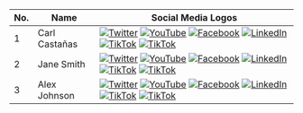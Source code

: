 | No. | Name               | Social Media Logos                                             |
|-----|--------------------|-----------------------------------------------------------------|
| 1   | Carl Castañas           | [![Twitter](https://img.shields.io/badge/twitter-black?logo=twitter)](https://twitter.com/johndoe) [![YouTube](https://img.shields.io/badge/youtube-black?logo=youtube)](https://www.youtube.com/johndoe) [![Facebook](https://img.shields.io/badge/facebook-black?logo=facebook)](https://www.facebook.com/johndoe) [![LinkedIn](https://img.shields.io/badge/linkedin-black?logo=linkedin)](https://www.linkedin.com/in/johndoe) [![TikTok](https://img.shields.io/badge/tiktok-black?logo=tiktok)](https://www.tiktok.com/@johndoe) [![TikTok](https://img.shields.io/badge/github-black?logo=github)](https://www.github.com/johndoe) |
| 2   | Jane Smith         | [![Twitter](https://img.shields.io/badge/twitter-black?logo=twitter)](https://twitter.com/janesmith) [![YouTube](https://img.shields.io/badge/youtube-black?logo=youtube)](https://www.youtube.com/janesmith) [![Facebook](https://img.shields.io/badge/facebook-black?logo=facebook)](https://www.facebook.com/janesmith) [![LinkedIn](https://img.shields.io/badge/linkedin-black?logo=linkedin)](https://www.linkedin.com/in/janesmith) [![TikTok](https://img.shields.io/badge/tiktok-black?logo=tiktok)](https://www.tiktok.com/@johndoe) [![TikTok](https://img.shields.io/badge/github-black?logo=github)](https://www.github.com/johndoe) |
| 3   | Alex Johnson       | [![Twitter](https://img.shields.io/badge/twitter-black?logo=twitter)](https://twitter.com/alexjohnson) [![YouTube](https://img.shields.io/badge/youtube-black?logo=youtube)](https://www.youtube.com/alexjohnson) [![Facebook](https://img.shields.io/badge/facebook-black?logo=facebook)](https://www.facebook.com/alexjohnson) [![LinkedIn](https://img.shields.io/badge/linkedin-black?logo=linkedin)](https://www.linkedin.com/in/alexjohnson) [![TikTok](https://img.shields.io/badge/tiktok-black?logo=tiktok)](https://www.tiktok.com/@johndoe) [![TikTok](https://img.shields.io/badge/github-black?logo=github)](https://www.tiktok.com/@johndoe) |


